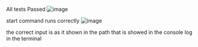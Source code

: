 All tests Passed
![image](https://user-images.githubusercontent.com/74156821/200176075-17f246a5-013d-452e-aa62-d850e04807e6.png)

start command runs correctly
![image](https://user-images.githubusercontent.com/74156821/200176160-ba2c8ab8-ab8b-44b4-985d-6c4fb55fa3d0.png)

the correct input is as it shown in the path that is showed in the console log in the terminal

